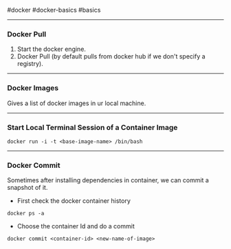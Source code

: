 #docker #docker-basics #basics 
***
### Docker Pull
1. Start the docker engine.
2. Docker Pull (by default pulls from docker hub if we don't specify a registry).
***
### Docker Images
Gives a list of docker images in ur local machine.
***
### Start Local Terminal Session of a Container Image
```
docker run -i -t <base-image-name> /bin/bash
```
***
### Docker Commit
Sometimes after installing dependencies in container, we can commit a snapshot of it.
- First check the docker container history
```
docker ps -a
```
- Choose the container Id and do a commit
```
docker commit <container-id> <new-name-of-image>
```
